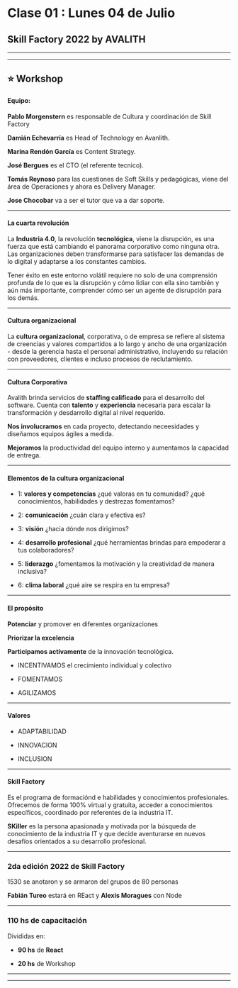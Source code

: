 # Clase 01 : Lunes 04 de Julio

## Skill Factory 2022 by AVALITH

---
---

## :star: Workshop

#### Equipo:

**Pablo Morgenstern** es responsable de Cultura y coordinación de Skill Factory

**Damián Echevarría** es Head of Technology en Avanlith.

**Marina Rendón García** es Content Strategy.

**José Bergues** es el CTO (el referente tecnico).

**Tomás Reynoso** para las cuestiones de Soft Skills y pedagógicas, viene del área de Operaciones y ahora es Delivery Manager.

**Jose Chocobar** va a ser el tutor que va a dar soporte.

---

#### La cuarta revolución

La **Industria 4.0**, la revolución **tecnológica**, viene la disrupción, es una fuerza que está cambiando el panorama corporativo como ninguna otra. Las organizaciones deben transformarse para satisfacer las demandas de lo digital y adaptarse a los constantes cambios.

Tener éxito en este entorno volátil requiere no solo de una comprensión profunda de lo que es la disrupción y cómo lidiar con ella sino también y aún más importante, comprender cómo ser un agente de disrupción para los demás.

---

#### Cultura organizacional

La **cultura organizacional**, corporativa, o de empresa se refiere al sistema de creencias y valores compartidos a lo largo y ancho de una organización - desde la gerencia hasta el personal administrativo, incluyendo su relación con proveedores, clientes e incluso procesos de reclutamiento.

---

#### Cultura Corporativa

Avalith brinda servicios de **staffing calificado** para el desarrollo del software. Cuenta con **talento** y **experiencia** necesaria para escalar la transformación y desdarrollo digital al nivel requerido.

**Nos involucramos** en cada proyecto, detectando neceesidades y diseñamos equipos ágiles a medida.

**Mejoramos** la productividad del equipo interno y aumentamos la capacidad de entrega.

---

#### Elementos de la cultura organizacional

- 1: **valores y competencias** ¿qué valoras en tu comunidad? ¿qué conocimientos, habilidades y destrezas fomentamos?

- 2: **comunicación** ¿cuán clara y efectiva es?

- 3: **visión** ¿hacia dónde nos dirigimos?

- 4: **desarrollo profesional** ¿qué herramientas brindas para empoderar a tus colaboradores?

- 5: **liderazgo** ¿fomentamos la motivación y la creatividad de manera inclusiva?

- 6: **clima laboral** ¿qué aire se respira en tu empresa?

---

#### El propósito

**Potenciar** y promover en diferentes organizaciones

**Priorizar la excelencia**

**Participamos activamente** de la innovación tecnológica.

- INCENTIVAMOS el crecimiento individual y colectivo

- FOMENTAMOS

- AGILIZAMOS

---

#### Valores

- ADAPTABILIDAD

- INNOVACION

- INCLUSION

---

#### Skill Factory

Es el programa de formaciónd e habilidades y conocimientos profesionales. Ofrecemos de forma 100% virtual y gratuita, acceder a conocimientos específicos, coordinado por referentes de la industria IT.

**SKiller** es la persona apasionada y motivada por la búsqueda de conocimiento de la industria IT y que decide aventurarse en nuevos desafíos orientados a su desarrollo profesional.

---

### 2da edición 2022 de Skill Factory

1530 se anotaron y se armaron del grupos de 80 personas

**Fabián Tureo** estará en REact y **Alexis Moragues** con Node

---

### 110 hs de capacitación

Divididas en:

- **90 hs** de **React**

- **20 hs** de Workshop

---
---
